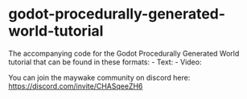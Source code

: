 # godot-procedurally-generated-world-tutorial
The accompanying code for the Godot Procedurally Generated World
tutorial that can be found in these formats:
	- Text: 
	- Video:

You can join the maywake community on discord here: https://discord.com/invite/CHASqeeZH6
